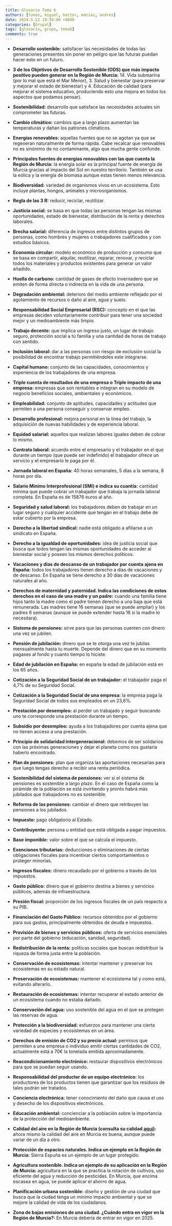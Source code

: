 ```yaml
---
title: Glosario Tema 6
authors: [tomas, miguel, hector, matias, andres]
date: 2024-5-22 10:30:00 +0800
categories: [Grupal]
tags: [glosario, grupo, tema6]
comments: true
---
```


- **Desarrollo sostenible:** satisfacer las necesidades de todas las generaciones presentes sin poner en peligro que las futuras puedan hacer esto en un futuro.

- **3 de los Objetivos de Desarrollo Sostenible (ODS) que más impacto positivo pueden generar en la Región de Murcia:** 14. Vida submarina (por lo mal que está el Mar Menor), 3. Salud y bienestar (para preservar y mejorar el estado de bienestar) y 4. Educación de calidad (para mejorar el sistema educativo, produciendo esto una mejora en todos los aspectos que podamos pensar).

- **Sostenibilidad:** desarrollo que satisface las necesidades actuales sin comprometer las futuras.

- **Cambio climático:** cambios que a largo plazo aumentan las temperaturas y dañan los patrones climáticos.

- **Energías renovables:** aquellas fuentes que no se agotan ya que se regeneran naturalmente de forma rápida. Cabe recalcar que renovables no es sinónimo de no contaminante, algo que mucha gente confunde.

- **Principales fuentes de energías renovables con las que cuenta la Región de Murcia:** la energía solar es la principal fuente de energía de Murcia gracias al impacto del Sol en nuestro territorio. También se usa la eólica y la energía de biomasa aunque estas tienen menos relevancia.

- **Biodiversidad:** variedad de organismos vivos en un ecosistema. Esto incluye plantas, hongos, animales y microorganismos.

- **Regla de las 3 R:** reducir, reciclar, reutilizar.

- **Justicia social:** se basa en que todas las personas tengan las mismas oportunidades, estado de bienestar, distribución de la renta y derechos laborales.

- **Brecha salarial:** diferencia de ingresos entre distintos grupos de personas, como hombres y mujeres o trabajadores  cualificados y con estudios básicos.

- **Economía circular:** modelo económico de producción y consumo que se basa en compartir, alquilar, reutilizar, reparar, renovar, y reciclar todos los materiales y productos existentes para generar un valor añadido.

- **Huella de carbono:** cantidad de gases de efecto invernadero que se emiten de forma directa o indirecta en la vida de una persona.

- **Degradación ambiental:** deterioro del medio ambiente reflejado por el agotamiento de recursos o daño al aire, agua y suelo.

- **Responsabilidad Social Empresarial (RSC):** concepto en el que las empresas deciden voluntariamente contribuir para tener una sociedad mejor y un medioambiente más limpio.

- **Trabajo decente:** que implica un ingreso justo, un lugar de trabajo seguro, protección social a tú familia y una cantidad de horas de trabajo con sentido.

- **Inclusión laboral:** dar a las personas con riesgo de exclusión social la posibilidad de encontrar trabajo permitiéndoles este integrarse.

- **Capital humano:** conjunto de las capacidades, conocimientos y experiencia de los trabajadores de una empresa.

- **Triple cuenta de resultados de una empresa o Triple impacto de una empresa:** empresas que son rentables e integran en su modelo de negocio beneficios sociales, ambientales y económicos.

- **Empleabilidad:** conjunto de aptitudes, capacidades y actitudes que permiten a una persona conseguir y conservar empleo.

- **Desarrollo profesional:** mejora personal en la línea del trabajo, la adquisición de nuevas habilidades y de experiencia laboral.

- **Equidad salarial:** aquellos que realizan labores iguales deben de cobrar lo mismo.

- **Contrato laboral:** acuerdo entre el empresario y el trabajador en el que durante un tiempo (que puede ser indefinido) el trabajador ofrece un servicio y el empresario le paga por él.

- **Jornada laboral en España:** 40 horas semanales, 5 días a la semana, 8 horas por día.

- **Salario Mínimo Interprofesional (SMI) e indica su cuantía:** cantidad mínima que puede cobrar un trabajador que trabaja la jornada laboral completa. En España es de 15876 euros al año.

- **Seguridad y salud laboral:** los trabajadores deben de trabajar en un lugar seguro y cualquier accidente que tengan en el trabajo debe de estar cubierto por la empresa.

- **Derecho a la libertad sindical:** nadie está obligado a afiliarse a un sindicato en España.

- **Derecho a la igualdad de oportunidades:** idea de justicia social que busca que todos tengan las mismas oportunidades de acceder al bienestar social y poseen los mismos derechos políticos.

- **Vacaciones y días de descanso de un trabajador por cuenta ajena en España:**  todos los trabajadores tienen derecho a días de vacaciones y de descanso. En España se tiene derecho a 30 días de vacaciones naturales al año.

- **Derechos de maternidad y paternidad. Indica las condiciones de estos derechos en el caso de una madre y un padre:** cuando una familia tiene hijos tanto la madre como el padre tienen derecho a una baja que está remunerada. Las madres tiene 16 semanas (que se puede ampliar) y los padres 6 semanas (aunque se puede extender hasta 16 si la madre lo necesitara).

- **Sistema de pensiones:** sirve para que las personas cuenten con dinero una vez se jubilen.

- **Pensión de jubilación:** dinero que se te otorga una vez te jubilas mensualmente hasta tu muerte. Depende del dinero que en su momento pagases al fondo y cuanto tiempo lo hiciste.

- **Edad de jubilación en España:** en españa la edad de jubilación está en los 65 años.

- **Cotización a la Seguridad Social de un trabajador:** el trabajador paga el 4,7% de su Seguridad Social.

- **Cotización a la Seguridad Social de una empresa:** la empresa paga la Seguridad Social de todos sus empleados en un 23,6%.

- **Prestación por desempleo:** al perder un trabajado y seguir buscando uno te corresponde una prestación durante un tiempo.

- **Subsidio por desempleo:** ayuda a los trabajadores por cuenta ajena que no tienen acceso a una prestación.

- **Principio de solidaridad intergeneracional:** debemos de ser solidarios con las próximas generaciones y dejar el planeta como nos gustaría haberlo encontrado.

- **Plan de pensiones:** plan que organiza las aportaciones necesarias para que luego tengas derecho a recibir una renta periódica.

- **Sostenibilidad del sistema de pensiones:** ver si el sistema de pensiones es sostenible a largo plazo. En el caso de España como la pirámide de la población se está invirtiendo y pronto habrá más jubilados que trabajadores no es sostenible.

- **Reforma de las pensiones:** cambiar el dinero que retribuyen las pensiones a los jubilados.

- **Impuesto:** pago obligatorio al Estado.

- **Contribuyente:** persona u entidad que está obligada a pagar impuestos.

- **Base imponible:** valor sobre el que se calcula el impuesto.

- **Exenciones tributarias:** deducciones o eliminaciones de ciertas obligaciones fiscales para incentivar ciertos comportamientos o proteger minorías.

- **Ingresos fiscales:** dinero recaudado por el gobierno a través de los impuestos.

- **Gasto público:** dinero que el gobierno destina a bienes y servicios públicos, además de infraestructura.

- **Presión fiscal:** proporción de los ingresos fiscales de un país respecto a su PIB.

- **Financiación del Gasto Público:** recursos obtenidos por el gobierno para sus gastos, principalmente obtenidos de deuda e impuestos.

- **Provisión de bienes y servicios públicos:**  oferta de servicios esenciales por parte del gobierno (educación, sanidad, seguridad).

- **Redistribución de la renta:** políticas sociales que buscan redistribuir la riqueza de forma justa entre la población.

- **Conservación de ecosistemas:** intentar mantener y preservar los ecosistemas en su estado natural.

- **Preservación de ecosistemas:** mantener el ecosistema tal y como está, evitando alterarlo.

- **Restauración de ecosistemas:** intentar recuperar el estado anterior de un ecosistema cuando no estaba dañado.

- **Conservación del agua:** uso sostenible del agua en el que se protegen las reservas de agua.

- **Protección a la biodiversidad:** esfuerzos para mantener una cierta variedad de especies y ecosistemas en un área.

- **Derechos de emisión de CO2 y su precio actual:** permisos que permiten a una empresa o individuo emitir ciertas cantidades de CO2, actualmente está a 70€ la tonelada emitida aproximadamente.

- **Reacondicionamiento electrónico:** restaurar dispositivos electrónicos para que se puedan seguir usando.

- **Responsabilidad del productor de un equipo electrónico:** los productores de los productos tienen que garantizar que los residuos de tales podrán ser tratados.

- **Conciencia electrónica:** tener conocimiento del daño que causa el uso y desecho de los dispositivos electrónicos.

- **Educación ambiental:** concienciar a la población sobre la importancia de la protección del medioambiente.

- **Calidad del aire en la Región de Murcia (consulta su calidad [aquí](https://sinqlair.carm.es/calidadaire/)):** ahora mismo la calidad del aire en Murcia es buena, aunque puede variar de un día a otro.

- **Protección de espacios naturales. Indica un ejemplo en la Región de Murcia:** Sierra Espuña es un ejemplo de un lugar protegido.

- **Agricultura sostenible. Indica un ejemplo de su aplicación en la Región de Murcia:** agricultura en la que se practica la rotación de cultivos, uso eficiente del agua y reducción de pesticidas. En Murcia, que encima escasea en agua, se puede aplicar el ahorro de agua.

- **Planificación urbana sostenible:** diseño y gestión de una ciudad que busca que la ciudad tenga un mínimo impacto ambiental y que se mejore la calidad de vida de los ciudadanos.

- **Zona de bajas emisiones de una ciudad. ¿Cuándo entra en vigor en la Región de Murcia?:** En Murcia debería de entrar en vigor en 2025.


